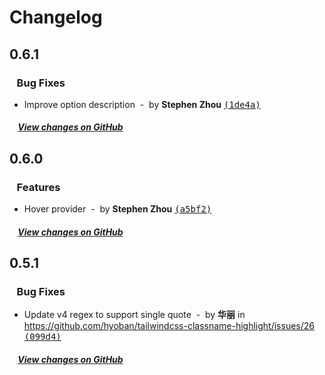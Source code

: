 # Changelog

## 0.6.1

### &nbsp;&nbsp;&nbsp;Bug Fixes

- Improve option description &nbsp;-&nbsp; by **Stephen Zhou** [<samp>(1de4a)</samp>](https://github.com/hyoban/tailwindcss-classname-highlight/commit/1de4a78)

##### &nbsp;&nbsp;&nbsp;&nbsp;[View changes on GitHub](https://github.com/hyoban/tailwindcss-classname-highlight/compare/v0.6.0...main)

## 0.6.0

### &nbsp;&nbsp;&nbsp;Features

- Hover provider &nbsp;-&nbsp; by **Stephen Zhou** [<samp>(a5bf2)</samp>](https://github.com/hyoban/tailwindcss-classname-highlight/commit/a5bf2ba)

##### &nbsp;&nbsp;&nbsp;&nbsp;[View changes on GitHub](https://github.com/hyoban/tailwindcss-classname-highlight/compare/v0.5.1...main)

## 0.5.1

### &nbsp;&nbsp;&nbsp;Bug Fixes

- Update v4 regex to support single quote &nbsp;-&nbsp; by **华丽** in https://github.com/hyoban/tailwindcss-classname-highlight/issues/26 [<samp>(099d4)</samp>](https://github.com/hyoban/tailwindcss-classname-highlight/commit/099d40b)

##### &nbsp;&nbsp;&nbsp;&nbsp;[View changes on GitHub](https://github.com/hyoban/tailwindcss-classname-highlight/compare/v0.5.0...main)
